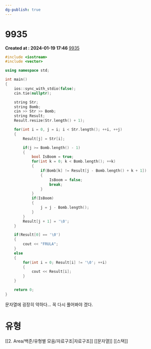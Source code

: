 ```yaml
---
dg-publish: true
---
```


# 9935 
**Created at : 2024-01-19 17:46**
[9935](https://www.acmicpc.net/problem/9935)

```cpp
#include <iostream>
#include <vector>

using namespace std;

int main()
{
    ios::sync_with_stdio(false);
    cin.tie(nullptr);

    string Str;
    string Bomb;
    cin >> Str >> Bomb;
    string Result;
    Result.resize(Str.length() + 1);

    for(int i = 0, j = i; i < Str.length(); ++i, ++j)
    {
        Result[j] = Str[i];

        if(j >= Bomb.length() - 1)
        {
            bool IsBoom = true;
            for(int k = 0; k < Bomb.length(); ++k)
            {
                if(Bomb[k] != Result[j - Bomb.length() + k + 1])
                {
                    IsBoom = false;
                    break;
                }
            }
            if(IsBoom)
            {
                j = j - Bomb.length();
            }
        }
        Result[j + 1] = '\0';
    }

    if(Result[0] == '\0')
    {
        cout << "FRULA";
    }
    else
    {
        for(int i = 0; Result[i] != '\0'; ++i)
        {
            cout << Result[i];
        }
    }

    return 0;
}
```

문자열에 굉장히 약하다... 꼭 다시 풀어봐야 겠다.

# 유형
[[2. Area/백준/유형별 모음/자료구조|자료구조]]
[[문자열]]
[[스택]]
